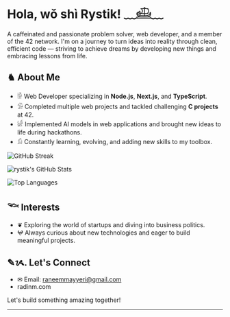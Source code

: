 # Hola, wǒ shì Rystik! ﹏𓊝﹏

A caffeinated and passionate problem solver, web developer, and a member of the 42 network. I'm on a journey to turn ideas into reality through clean, efficient code — striving to achieve dreams by developing new things and embracing lessons from life.

## ♞ About Me
 - 𓀛 Web Developer specializing in **Node.js**, **Next.js**, and **TypeScript**.
 - 𓀑 Completed multiple web projects and tackled challenging **C projects** at 42.
 - 𓀎 Implemented AI models in web applications and brought new ideas to life during hackathons.
 - 𓀁 Constantly learning, evolving, and adding new skills to my toolbox.


  ![GitHub Streak](https://nirzak-streak-stats.vercel.app/?user=rystik22&theme=dark)

   ![rystik's GitHub Stats](https://github-readme-stats.vercel.app/api?username=rystik22&show_icons=true&theme=dark)






  ![Top Languages](https://github-readme-stats.vercel.app/api/top-langs/?username=rystik22&layout=compact&theme=dark)

## 𓆝 Interests
- ❦ Exploring the world of startups and diving into business politics.
- 𖤍 Always curious about new technologies and eager to build meaningful projects.

## ✎ᝰ. Let's Connect
- ✉ Email: [raneemmayyeri@gmail.com](mailto:raneemmayyeri@gmail.com)
- radinm.com

Let's build something amazing together!
___
